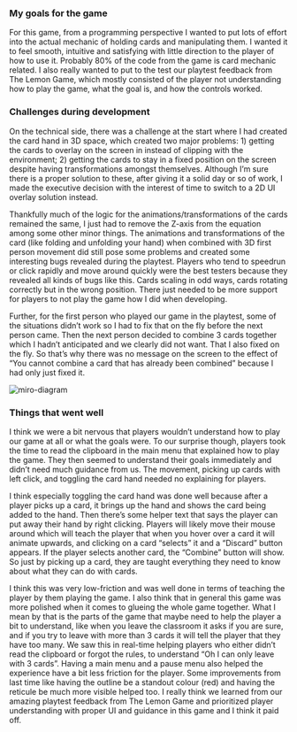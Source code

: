 ### My goals for the game
For this game, from a programming perspective I wanted to put lots of effort into the actual
mechanic of holding cards and manipulating them. I wanted it to feel smooth, intuitive and
satisfying with little direction to the player of how to use it. Probably 80% of the code
from the game is card mechanic related. I also really wanted to put to the test our playtest
feedback from The Lemon Game, which mostly consisted of the player not understanding how to
play the game, what the goal is, and how the controls worked.

### Challenges during development
On the technical side, there was a challenge at the start where I had created the card hand
in 3D space, which created two major problems: 1) getting the cards to overlay on the screen
in instead of clipping with the environment; 2) getting the cards to stay in a fixed
position on the screen despite having transformations amongst themselves. Although I’m sure
there is a proper solution to these, after giving it a solid day or so of work, I made the
executive decision with the interest of time to switch to a 2D UI overlay solution instead.

Thankfully much of the logic for the animations/transformations of the cards remained the
same, I just had to remove the Z-axis from the equation among some other minor things. The
animations and transformations of the card (like folding and unfolding your hand) when
combined with 3D first person movement did still pose some problems and created some
interesting bugs revealed during the playtest. Players who tend to speedrun or click
rapidly and move around quickly were the best testers because they revealed all kinds
of bugs like this. Cards scaling in odd ways, cards rotating correctly but in the wrong
position. There just needed to be more support for players to not play the game how I
did when developing. 

Further, for the first person who played our game in the playtest, some
of the
situations didn’t work so I had to fix that on the fly before the next person came. Then the
next person decided to combine 3 cards together which I hadn’t anticipated and we clearly
did not want. That I also fixed on the fly. So that’s why there was no message on the screen
to the effect of “You cannot combine a card that has already been combined” because I had
only just fixed it.

![miro-diagram](games/situation/miro-screenshot-situation-game.png)

### Things that went well

I think we were a bit nervous that players wouldn’t understand how to
play our game at all or what the goals were. To our surprise though, players took the time
to read the clipboard in the main menu that explained how to play the game. They then seemed
to understand their goals immediately and didn’t need much guidance from us. The movement,
picking up cards with left click, and toggling the card hand needed no explaining for
players.

I think especially toggling the card hand was done well because after a player
picks up a card, it brings up the hand and shows the card being added to the hand. Then
there’s some helper text that says the player can put away their hand by right clicking.
Players will likely move their mouse around which will teach the player that when you hover
over a card it will animate upwards, and clicking on a card “selects” it and a “Discard”
button appears. If the player selects another card, the “Combine” button will show. So just
by picking up a card, they are taught everything they need to know about what they can do
with cards.

I think this was very low-friction and was well done in terms of teaching the
player by them playing the game. I also think that in general this game was more polished
when it comes to glueing the whole game together. What I mean by that is the parts of the
game that maybe need to help the player a bit to understand, like when you leave the
classroom it asks if you are sure, and if you try to leave with more than 3 cards it will
tell the player that they have too many. We saw this in real-time helping players who either
didn’t read the clipboard or forgot the rules, to understand “Oh I can only leave with 3
cards”. Having a main menu and a pause menu also helped the experience have a bit less
friction for the player. Some improvements from last time like having the outline be a
standout colour (red) and having the reticule be much more visible helped too. I really
think we learned from our amazing playtest feedback from The Lemon Game and prioritized
player understanding with proper UI and guidance in this game and I think it paid off.

